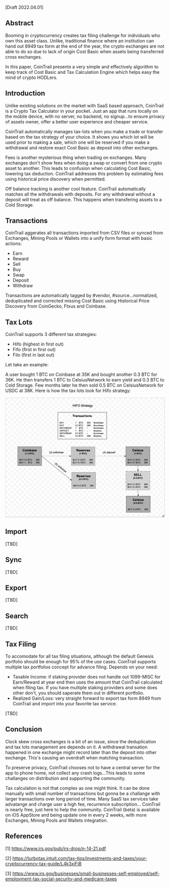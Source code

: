 [Draft 2022.04.01]

## Abstract

Booming in cryptocurrency creates tax filing challenge for individuals who own this asset class. Unlike, traditional finance where an institution can hand out 8949 tax form at the end of the year, the crypto exchanges are not able to do so due to lack of origin Cost Basic when assets being transferred cross exchanges.

In this paper, CoinTrail presents a very simple and effectively algorithm to keep track of Cost Basic and Tax Calculation Engine which helps easy the mind of crypto HODLers.

## Introduction

Unlike existing solutions on the market with SaaS based approach, CoinTrail is a Crypto Tax Calculator in your pocket. Just an app that runs locally on the mobile device, with no server, no backend, no signup...to ensure privacy of assets owner, offer a better user experience and cheaper service.

CoinTrail automatically manages tax-lots when you make a trade or transfer based on the tax strategy of your choice. It shows you which lot will be used prior to making a sale, which one will be reserved if you make a withdrawal and restore exact Cost Basic as deposit into other exchanges.

Fees is another mysterious thing when trading on exchanges. Many exchanges don't show fees when doing a swap or convert from one crypto asset to another. This leads to confusion when calculating Cost Basic, lowering tax deduction. CoinTrail addresses this problem by estimating fees using historical price discovery when permitted.

Off balance tracking is another cool feature. CoinTrail automatically matches all the withdrawals with deposits. For any withdrawal without a deposit will treat as off balance. This happens when transfering assets to a Cold Storage.

## Transactions

CoinTrail aggerates all transactions imported from CSV files or synced from Exchanges, Mining Pools or Wallets into a unify form format with basic actions:
- Earn
- Reward
- Sell
- Buy
- Swap
- Deposit
- Withdraw

Transactions are automatically tagged by #vendor, #source...normalized, deduplicated and corrected missing Cost Basic using Historical Price Discovery from CoinGecko, Ftxus and Coinbase.

## Tax Lots

CoinTrail supports 3 different tax strategies:
- Hifo (highest in first out)
- Fifo (first in first out)
- Filo (first in last out)

Let take an example:

A user bought 1 BTC on Coinbase at 35K and bought another 0.3 BTC for 36K. He then transfers 1 BTC to CelsiusNetwork to earn yield and 0.3 BTC to Cold Storage. Few months later he then sold 0.5 BTC on CelsiusNetwork for USDC at 38K. Here is how the tax lots look for Hifo strategy:

![Hifo strategy](/assets/images/hifo-strategy-diagram.png)

## Import

[TBD]

## Sync

[TBD]

## Export

[TBD]

## Search

[TBD]

## Tax Filing

To accomodate for all tax filing situations, although the default Genesis portfolio should be enough for 95% of the use cases.  CoinTrail supports multiple tax portfolios concept for advance filing. Depends on your need:
- Taxable Income: if staking provider does not handle out 1099-MISC for Earn/Reward at year end then uses the amount that CoinTrail calculated when filing tax. If you have multiple staking providers and some does other don't, you should saperate them out in different portfolio.
- Realized Gain/Loss: very straight forward to export tax form 8949 from CoinTrail and import into your favorite tax service.

[TBD]

## Conclusion

Clock skew cross exchanges is a bit of an issue, since the deduplication and tax lots management are depends on it. A withdrawal transation happened in one exchange might record later than the deposit into other exchange. This's causing an overdraft when matching transaction.

To preserve privacy, CoinTrail chooses not to have a central server for the app to phone home, not collect any crash logs...This leads to some challanges on distribution and supporting the community.

Tax calculation is not that complex as one might think. It can be done manually with small number of transactions but gonna be a challange with larger transactions over long period of time. Many SaaS tax services take advatange and charge user a high fee, recurrence subscription... CoinTrail is nearly free, just here to help the community. CoinTrail (beta) is available on iOS AppStore and being update one in every 2 weeks, with more Exchanges, Mining Pools and Wallets integration.

## References

[1] https://www.irs.gov/pub/irs-drop/n-14-21.pdf

[2] https://turbotax.intuit.com/tax-tips/investments-and-taxes/your-cryptocurrency-tax-guide/L4k3xiFjB

[3] https://www.irs.gov/businesses/small-businesses-self-employed/self-employment-tax-social-security-and-medicare-taxes
